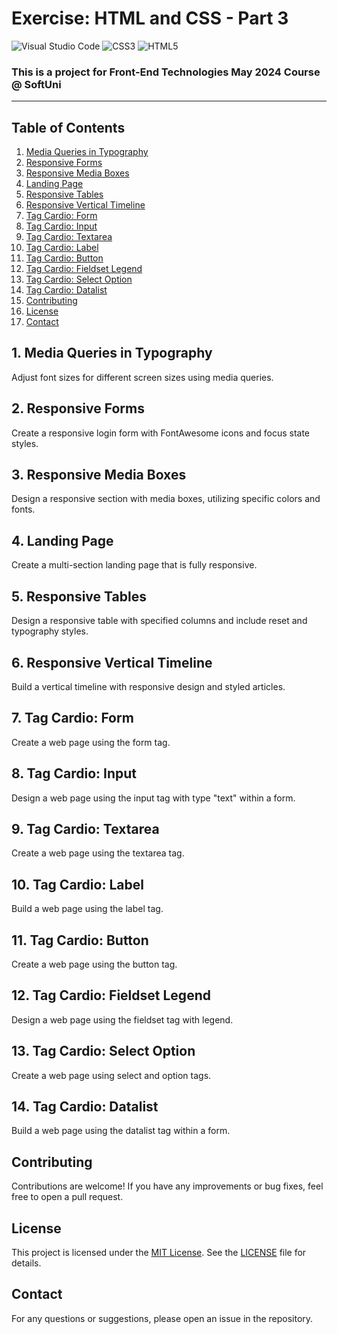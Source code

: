 # Exercise: HTML and CSS - Part 3
![Visual Studio Code](https://img.shields.io/badge/Visual_Studio_Code-0078D4?style=for-the-badge&logo=visual%20studio%20code&logoColor=white)
![CSS3](https://img.shields.io/badge/CSS3-1572B6?style=for-the-badge&logo=css3&logoColor=white)
![HTML5](https://img.shields.io/badge/HTML5-E34F26?style=for-the-badge&logo=html5&logoColor=white)

### This is a project for Front-End Technologies May 2024 Course @ SoftUni
---
## Table of Contents
1. [Media Queries in Typography](#media-queries-in-typography)
2. [Responsive Forms](#responsive-forms)
3. [Responsive Media Boxes](#responsive-media-boxes)
4. [Landing Page](#landing-page)
5. [Responsive Tables](#responsive-tables)
6. [Responsive Vertical Timeline](#responsive-vertical-timeline)
7. [Tag Cardio: Form](#tag-cardio-form)
8. [Tag Cardio: Input](#tag-cardio-input)
9. [Tag Cardio: Textarea](#tag-cardio-textarea)
10. [Tag Cardio: Label](#tag-cardio-label)
11. [Tag Cardio: Button](#tag-cardio-button)
12. [Tag Cardio: Fieldset Legend](#tag-cardio-fieldset-legend)
13. [Tag Cardio: Select Option](#tag-cardio-select-option)
14. [Tag Cardio: Datalist](#tag-cardio-datalist)
15. [Contributing](#Contributing)
16. [License](#License)
17. [Contact](#Contact)

## 1. Media Queries in Typography
Adjust font sizes for different screen sizes using media queries.

## 2. Responsive Forms
Create a responsive login form with FontAwesome icons and focus state styles.

## 3. Responsive Media Boxes
Design a responsive section with media boxes, utilizing specific colors and fonts.

## 4. Landing Page
Create a multi-section landing page that is fully responsive.

## 5. Responsive Tables
Design a responsive table with specified columns and include reset and typography styles.

## 6. Responsive Vertical Timeline
Build a vertical timeline with responsive design and styled articles.

## 7. Tag Cardio: Form
Create a web page using the form tag.

## 8. Tag Cardio: Input
Design a web page using the input tag with type "text" within a form.

## 9. Tag Cardio: Textarea
Create a web page using the textarea tag.

## 10. Tag Cardio: Label
Build a web page using the label tag.

## 11. Tag Cardio: Button
Create a web page using the button tag.

## 12. Tag Cardio: Fieldset Legend
Design a web page using the fieldset tag with legend.

## 13. Tag Cardio: Select Option
Create a web page using select and option tags.

## 14. Tag Cardio: Datalist
Build a web page using the datalist tag within a form.

## Contributing
Contributions are welcome! If you have any improvements or bug fixes, feel free to open a pull request.

## License
This project is licensed under the [MIT License](LICENSE). See the [LICENSE](LICENSE) file for details.

## Contact
For any questions or suggestions, please open an issue in the repository.
